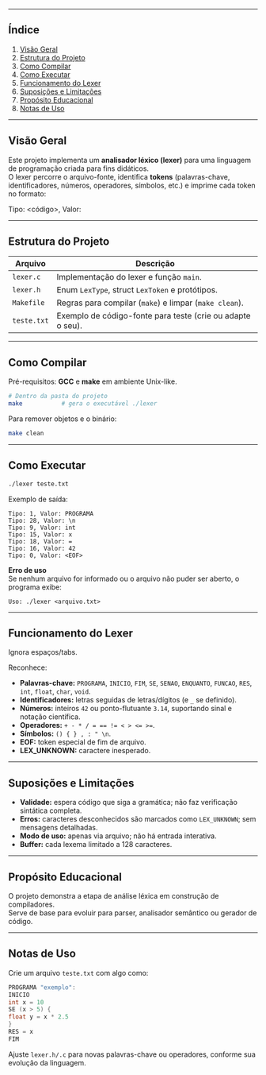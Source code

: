 
---

## Índice

1. [Visão Geral](#visão-geral)  
2. [Estrutura do Projeto](#estrutura-do-projeto)  
3. [Como Compilar](#como-compilar)  
4. [Como Executar](#como-executar)  
5. [Funcionamento do Lexer](#funcionamento-do-lexer)  
6. [Suposições e Limitações](#suposições-e-limitações)  
7. [Propósito Educacional](#propósito-educacional)  
8. [Notas de Uso](#notas-de-uso)

---

## Visão Geral

Este projeto implementa um **analisador léxico (lexer)** para uma linguagem de programação criada para fins didáticos.  
O lexer percorre o arquivo-fonte, identifica **tokens** (palavras-chave, identificadores, números, operadores, símbolos, etc.) e imprime cada token no formato:

Tipo: <código>, Valor: <lexema>

---

## Estrutura do Projeto

| Arquivo        | Descrição                                                                                 |
| -------------- | ----------------------------------------------------------------------------------------- |
| `lexer.c`      | Implementação do lexer e função `main`.                                                   |
| `lexer.h`      | Enum `LexType`, struct `LexToken` e protótipos.                                           |
| `Makefile`     | Regras para compilar (`make`) e limpar (`make clean`).                                    |
| `teste.txt`    | Exemplo de código-fonte para teste (crie ou adapte o seu).                                |

---

## Como Compilar

Pré-requisitos: **GCC** e **make** em ambiente Unix-like.

```bash
# Dentro da pasta do projeto
make           # gera o executável ./lexer
```

Para remover objetos e o binário:

```bash
make clean
```

---

## Como Executar

```bash
./lexer teste.txt
```

Exemplo de saída:

```
Tipo: 1, Valor: PROGRAMA
Tipo: 28, Valor: \n
Tipo: 9, Valor: int
Tipo: 15, Valor: x
Tipo: 18, Valor: =
Tipo: 16, Valor: 42
Tipo: 0, Valor: <EOF>
```

**Erro de uso**  
Se nenhum arquivo for informado ou o arquivo não puder ser aberto, o programa exibe:

```
Uso: ./lexer <arquivo.txt>
```

---

## Funcionamento do Lexer

Ignora espaços/tabs.

Reconhece:

- **Palavras-chave:** `PROGRAMA`, `INICIO`, `FIM`, `SE`, `SENAO`, `ENQUANTO`, `FUNCAO`, `RES`, `int`, `float`, `char`, `void`.
- **Identificadores:** letras seguidas de letras/dígitos (e `_` se definido).
- **Números:** inteiros `42` ou ponto-flutuante `3.14`, suportando sinal e notação científica.
- **Operadores:** `+ - * / = == != < > <= >=`.
- **Símbolos:** `() { } , : " \n`.
- **EOF:** token especial de fim de arquivo.
- **LEX_UNKNOWN:** caractere inesperado.

---

## Suposições e Limitações

- **Validade:** espera código que siga a gramática; não faz verificação sintática completa.
- **Erros:** caracteres desconhecidos são marcados como `LEX_UNKNOWN`; sem mensagens detalhadas.
- **Modo de uso:** apenas via arquivo; não há entrada interativa.
- **Buffer:** cada lexema limitado a 128 caracteres.

---

## Propósito Educacional

O projeto demonstra a etapa de análise léxica em construção de compiladores.  
Serve de base para evoluir para parser, analisador semântico ou gerador de código.

---

## Notas de Uso

Crie um arquivo `teste.txt` com algo como:

```cpp
PROGRAMA "exemplo":
INICIO
int x = 10
SE (x > 5) {
float y = x * 2.5
}
RES = x
FIM
```

Ajuste `lexer.h/.c` para novas palavras-chave ou operadores, conforme sua evolução da linguagem.
